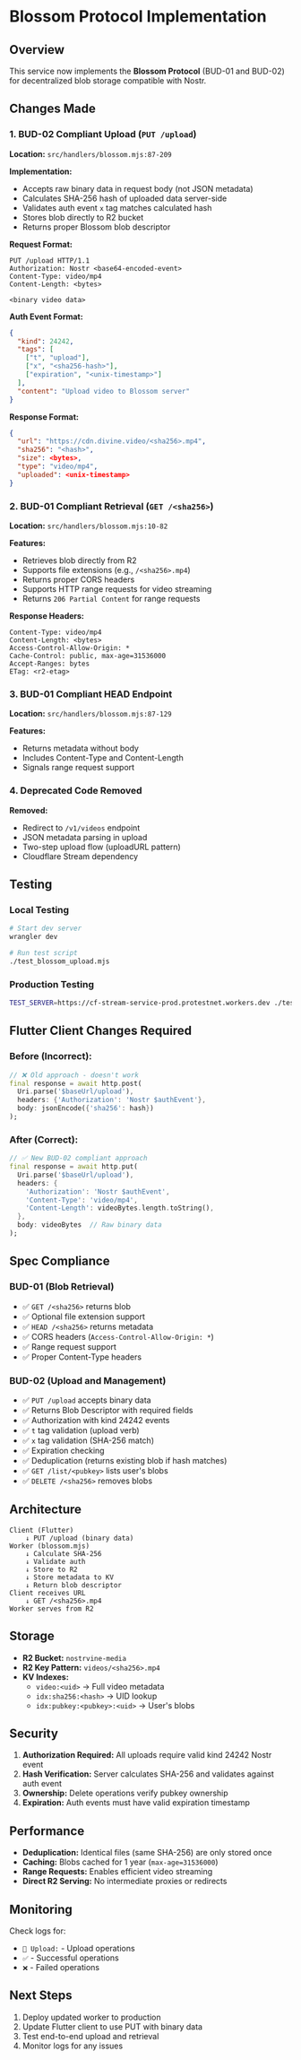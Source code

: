# Blossom Protocol Implementation

## Overview

This service now implements the **Blossom Protocol** (BUD-01 and BUD-02) for decentralized blob storage compatible with Nostr.

## Changes Made

### 1. BUD-02 Compliant Upload (`PUT /upload`)

**Location:** `src/handlers/blossom.mjs:87-209`

**Implementation:**
- Accepts raw binary data in request body (not JSON metadata)
- Calculates SHA-256 hash of uploaded data server-side
- Validates auth event `x` tag matches calculated hash
- Stores blob directly to R2 bucket
- Returns proper Blossom blob descriptor

**Request Format:**
```http
PUT /upload HTTP/1.1
Authorization: Nostr <base64-encoded-event>
Content-Type: video/mp4
Content-Length: <bytes>

<binary video data>
```

**Auth Event Format:**
```json
{
  "kind": 24242,
  "tags": [
    ["t", "upload"],
    ["x", "<sha256-hash>"],
    ["expiration", "<unix-timestamp>"]
  ],
  "content": "Upload video to Blossom server"
}
```

**Response Format:**
```json
{
  "url": "https://cdn.divine.video/<sha256>.mp4",
  "sha256": "<hash>",
  "size": <bytes>,
  "type": "video/mp4",
  "uploaded": <unix-timestamp>
}
```

### 2. BUD-01 Compliant Retrieval (`GET /<sha256>`)

**Location:** `src/handlers/blossom.mjs:10-82`

**Features:**
- Retrieves blob directly from R2
- Supports file extensions (e.g., `/<sha256>.mp4`)
- Returns proper CORS headers
- Supports HTTP range requests for video streaming
- Returns `206 Partial Content` for range requests

**Response Headers:**
```
Content-Type: video/mp4
Content-Length: <bytes>
Access-Control-Allow-Origin: *
Cache-Control: public, max-age=31536000
Accept-Ranges: bytes
ETag: <r2-etag>
```

### 3. BUD-01 Compliant HEAD Endpoint

**Location:** `src/handlers/blossom.mjs:87-129`

**Features:**
- Returns metadata without body
- Includes Content-Type and Content-Length
- Signals range request support

### 4. Deprecated Code Removed

**Removed:**
- Redirect to `/v1/videos` endpoint
- JSON metadata parsing in upload
- Two-step upload flow (uploadURL pattern)
- Cloudflare Stream dependency

## Testing

### Local Testing

```bash
# Start dev server
wrangler dev

# Run test script
./test_blossom_upload.mjs
```

### Production Testing

```bash
TEST_SERVER=https://cf-stream-service-prod.protestnet.workers.dev ./test_blossom_upload.mjs
```

## Flutter Client Changes Required

### Before (Incorrect):
```dart
// ❌ Old approach - doesn't work
final response = await http.post(
  Uri.parse('$baseUrl/upload'),
  headers: {'Authorization': 'Nostr $authEvent'},
  body: jsonEncode({'sha256': hash})
);
```

### After (Correct):
```dart
// ✅ New BUD-02 compliant approach
final response = await http.put(
  Uri.parse('$baseUrl/upload'),
  headers: {
    'Authorization': 'Nostr $authEvent',
    'Content-Type': 'video/mp4',
    'Content-Length': videoBytes.length.toString(),
  },
  body: videoBytes  // Raw binary data
);
```

## Spec Compliance

### BUD-01 (Blob Retrieval)
- ✅ `GET /<sha256>` returns blob
- ✅ Optional file extension support
- ✅ `HEAD /<sha256>` returns metadata
- ✅ CORS headers (`Access-Control-Allow-Origin: *`)
- ✅ Range request support
- ✅ Proper Content-Type headers

### BUD-02 (Upload and Management)
- ✅ `PUT /upload` accepts binary data
- ✅ Returns Blob Descriptor with required fields
- ✅ Authorization with kind 24242 events
- ✅ `t` tag validation (upload verb)
- ✅ `x` tag validation (SHA-256 match)
- ✅ Expiration checking
- ✅ Deduplication (returns existing blob if hash matches)
- ✅ `GET /list/<pubkey>` lists user's blobs
- ✅ `DELETE /<sha256>` removes blobs

## Architecture

```
Client (Flutter)
    ↓ PUT /upload (binary data)
Worker (blossom.mjs)
    ↓ Calculate SHA-256
    ↓ Validate auth
    ↓ Store to R2
    ↓ Store metadata to KV
    ↓ Return blob descriptor
Client receives URL
    ↓ GET /<sha256>.mp4
Worker serves from R2
```

## Storage

- **R2 Bucket:** `nostrvine-media`
- **R2 Key Pattern:** `videos/<sha256>.mp4`
- **KV Indexes:**
  - `video:<uid>` → Full video metadata
  - `idx:sha256:<hash>` → UID lookup
  - `idx:pubkey:<pubkey>:<uid>` → User's blobs

## Security

1. **Authorization Required:** All uploads require valid kind 24242 Nostr event
2. **Hash Verification:** Server calculates SHA-256 and validates against auth event
3. **Ownership:** Delete operations verify pubkey ownership
4. **Expiration:** Auth events must have valid expiration timestamp

## Performance

- **Deduplication:** Identical files (same SHA-256) are only stored once
- **Caching:** Blobs cached for 1 year (`max-age=31536000`)
- **Range Requests:** Enables efficient video streaming
- **Direct R2 Serving:** No intermediate proxies or redirects

## Monitoring

Check logs for:
- `🌸 Upload:` - Upload operations
- `✅` - Successful operations
- `❌` - Failed operations

## Next Steps

1. Deploy updated worker to production
2. Update Flutter client to use PUT with binary data
3. Test end-to-end upload and retrieval
4. Monitor logs for any issues
